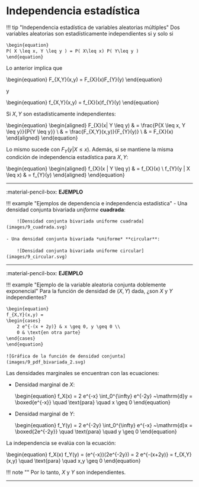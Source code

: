 # Independencia estadística

!!! tip "Independencia estadística de variables aleatorias múltiples"
    Dos variables aleatorias son estadísticamente independientes si y solo si

    \begin{equation}
    P( X \leq x, Y \leq y ) = P( X\leq x) P( Y\leq y )
    \end{equation}

Lo anterior implica que

\begin{equation}
F_{X,Y}(x,y) = F_{X}(x)F_{Y}(y)
\end{equation}

y 

\begin{equation}
f_{X,Y}(x,y) = f_{X}(x)f_{Y}(y)
\end{equation}

Si $X, Y$ son estadísticamente independientes:

\begin{equation}
\begin{aligned}
  F_{X}(x| Y \leq y) & = \frac{P\{X \leq x, Y \leq y\}}{P\{Y \leq y\}} \\
                    & = \frac{F_{X,Y}(x,y)}{F_{Y}(y)} \\
                  	& = F_{X}(x)
\end{aligned}
\end{equation}

Lo mismo sucede con $F_{Y}(y| X\leq x)$. Además, si se mantiene la misma condición de independencia estadística para $X,Y$:

\begin{equation}
\begin{aligned}
  f_{X}(x | Y \leq y) & = f_{X}(x) \\
  f_{Y}(y | X \leq x) & = f_{Y}(y)
\end{aligned}
\end{equation}

---

:material-pencil-box: **EJEMPLO**

!!! example "Ejemplos de dependencia e independencia estadística"
    - Una densidad conjunta bivariada *uniforme* **cuadrada**:

        ![Densidad conjunta bivariada uniforme cuadrada](images/9_cuadrada.svg)

    - Una densidad conjunta bivariada *uniforme* **circular**:

        ![Densidad conjunta bivariada uniforme circular](images/9_circular.svg)


---

:material-pencil-box: **EJEMPLO**

!!! example "Ejemplo de la variable aleatoria conjunta doblemente exponencial"
    Para la función de densidad de $(X, Y)$ dada, ¿son $X$ y $Y$ independientes?

    \begin{equation}
    f_{X,Y}(x,y) =
    \begin{cases}
        2 e^{-(x + 2y)} & x \geq 0, y \geq 0 \\
        0 & \text{en otra parte}
    \end{cases}
    \end{equation}

    ![Gráfica de la función de densidad conjunta](images/9_pdf_bivariada_2.svg)


Las densidades marginales se encuentran con las ecuaciones:

- Densidad marginal de $X$:

    \begin{equation}
    f_X(x) = 2 e^{-x} \int_0^{\infty} e^{-2y} ~\mathrm{d}y = \boxed{e^{-x}} \quad \text{para} \quad x \geq 0
    \end{equation}

- Densidad marginal de $Y$:

    \begin{equation}
    f_Y(y) = 2 e^{-2y} \int_0^{\infty} e^{-x} ~\mathrm{d}x = \boxed{2e^{-2y}} \quad \text{para} \quad y \geq 0
    \end{equation}

La independencia se evalúa con la ecuación:

\begin{equation}
f_X(x) f_Y(y) = (e^{-x})(2e^{-2y}) = 2 e^{-(x+2y)} = f_{X,Y}(x,y) \quad \text{para} \quad x,y \geq 0
\end{equation}

!!! note ""
    Por lo tanto, $X$ y $Y$ son independientes.

---